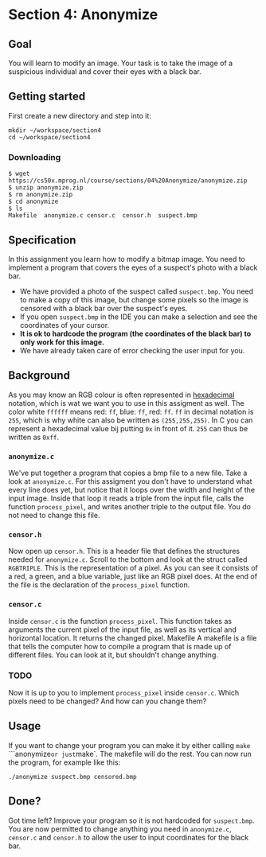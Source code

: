 # Section 4: Anonymize

## Goal

You will learn to modify an image. Your task is to take the image of a suspicious individual and cover their eyes with a black bar.

## Getting started

First create a new directory and step into it:


    mkdir ~/workspace/section4
    cd ~/workspace/section4

### Downloading

    $ wget https://cs50x.mprog.nl/course/sections/04%20Anonymize/anonymize.zip
    $ unzip anonymize.zip
    $ rm anonymize.zip
    $ cd anonymize
    $ ls
    Makefile  anonymize.c censor.c  censor.h  suspect.bmp

## Specification

In this assignment you learn how to modify a bitmap image. You need to implement a program that covers the eyes of a suspect's photo with a black bar.

- We have provided a photo of the suspect called `suspect.bmp`. You need to make a copy of this image, but change some pixels so the image is censored with a black bar over the suspect's eyes.
- If you open `suspect.bmp` in the IDE you can make a selection and see the coordinates of your cursor.
- **It is ok to hardcode the program (the coordinates of the black bar) to only work for this image.**
- We have already taken care of error checking the user input for you.

## Background

As you may know an RGB colour is often represented in [hexadecimal](https://en.wikipedia.org/wiki/Hexadecimal) notation, which is wat we want you to use in this assigment as well. The color white `ffffff` means red: `ff`, blue: `ff`, red: `ff`. `ff` in decimal notation is `255`, which is why white can also be written as `(255,255,255)`. In C you can represent a hexadecimal value bij putting `0x` in front of it. `255` can thus be written as `0xff`.

### `anonymize.c`

We've put together a program that copies a bmp file to a new file. Take a look at `anonymize.c`. For this assigment you don't have to understand what every line does yet, but notice that it loops over the width and height of the input image. Inside that loop it reads a triple from the input file, calls the function `process_pixel`, and writes another triple to the output file. You do not need to change this file.

### `censor.h`

Now open up `censor.h`. This is a header file that defines the structures needed for `anonymize.c`. Scroll to the bottom and look at the struct called `RGBTRIPLE`. This is the representation of a pixel. As you can see it consists of a red, a green, and a blue variable, just like an RGB pixel does. At the end of the file is the declaration of the `process_pixel` function.

### `censor.c`

Inside `censor.c` is the function `process_pixel`. This function takes as arguments the current pixel of the input file, as well as its vertical and horizontal location. It returns the changed pixel.
Makefile
A makefile is a file that tells the computer how to compile a program that is made up of different files. You can look at it, but shouldn't change anything.

### TODO

Now it is up to you to implement `process_pixel` inside `censor.c`. Which pixels need to be changed? And how can you change them?

## Usage

If you want to change your program you can make it by either calling `make` ```anonymize` or just `make`. The makefile will do the rest. You can now run the program, for example like this:

    ./anonymize suspect.bmp censored.bmp

## Done?

Got time left? Improve your program so it is not hardcoded for `suspect.bmp`. You are now permitted to change anything you need in `anonymize.c`, `censor.c` and `censor.h` to allow the user to input coordinates for the black bar.


